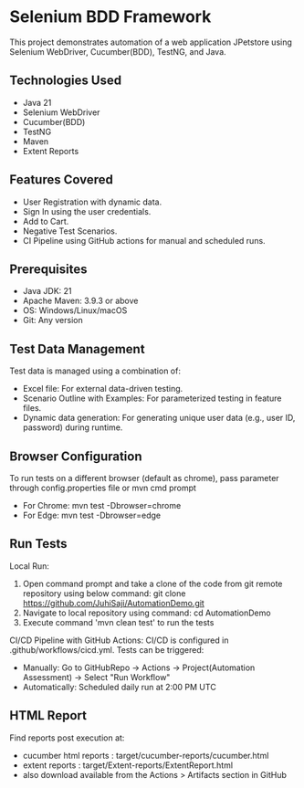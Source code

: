 # Selenium BDD Framework
This project demonstrates automation of a web application JPetstore using Selenium WebDriver, Cucumber(BDD), TestNG, and Java.

## Technologies Used
- Java 21
- Selenium WebDriver
- Cucumber(BDD)
- TestNG
- Maven
- Extent Reports

## Features Covered
- User Registration with dynamic data.
- Sign In using the user credentials.
- Add to Cart.
- Negative Test Scenarios.
- CI Pipeline using GitHub actions for manual and scheduled runs.

## Prerequisites
- Java JDK:		21
- Apache Maven:		3.9.3 or above
- OS:			Windows/Linux/macOS
- Git:			Any version
	
## Test Data Management
Test data is managed using a combination of:
  - Excel file: For external data-driven testing.
  - Scenario Outline with Examples: For parameterized testing in feature files.
  - Dynamic data generation: For generating unique user data (e.g., user ID, password) during runtime.

## Browser Configuration
To run tests on a different browser (default as chrome), pass parameter through config.properties file or mvn cmd prompt
- For Chrome: mvn test -Dbrowser=chrome 
- For Edge: mvn test -Dbrowser=edge

## Run Tests
Local Run:
1. Open command prompt and take a clone of the code from git remote repository using below command:
	 git clone https://github.com/JuhiSaji/AutomationDemo.git
2. Navigate to local repository using command:
	 cd AutomationDemo
3. Execute command 'mvn clean test' to run the tests 

CI/CD Pipeline with GitHub Actions: 
CI/CD is configured in .github/workflows/cicd.yml.
Tests can be triggered:
 - Manually: Go to GitHubRepo -> Actions -> Project(Automation Assessment) -> Select "Run Workflow"
 - Automatically: Scheduled daily run at 2:00 PM UTC
 
## HTML Report
Find reports post execution at:
 - cucumber html reports : target/cucumber-reports/cucumber.html
 - extent reports : target/Extent-reports/ExtentReport.html
 - also download available from the Actions > Artifacts section in GitHub
